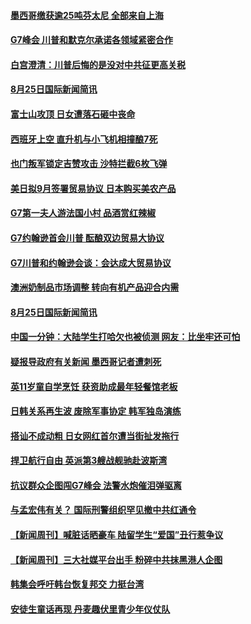 #### [墨西哥缴获逾25吨芬太尼 全部来自上海](../pages/prog202/a102651917.md?t=08261722) 
#### [G7峰会 川普和默克尔承诺各领域紧密合作](../pages/prog202/a102651899.md?t=08261722) 
#### [白宫澄清：川普后悔的是没对中共征更高关税](../pages/prog202/a102651414.md?t=08261722) 
#### [8月25日国际新闻简讯](../pages/prog202/a102651725.md?t=08261722) 
#### [富士山攻顶 日女遭落石砸中丧命](../pages/prog202/a102651628.md?t=08261722) 
#### [西班牙上空 直升机与小飞机相撞酿7死](../pages/prog202/a102651208.md?t=08261722) 
#### [也门叛军锁定吉赞攻击 沙特拦截6枚飞弹](../pages/prog202/a102651531.md?t=08261722) 
#### [美日拟9月签署贸易协议 日本购买美农产品](../pages/prog202/a102651447.md?t=08261722) 
#### [G7第一夫人游法国小村 品酒赏红辣椒](../pages/prog202/a102651408.md?t=08261722) 
#### [G7约翰逊首会川普 酝酿双边贸易大协议](../pages/prog202/a102651424.md?t=08261722) 
#### [G7川普和约翰逊会谈：会达成大贸易协议](../pages/prog202/a102651319.md?t=08261722) 
#### [澳洲奶制品市场调整 转向有机产品迎合内需](../pages/prog202/a102651317.md?t=08261722) 
#### [8月25日国际新闻简讯](../pages/prog202/a102651314.md?t=08261722) 
#### [中国一分钟：大陆学生打哈欠也被侦测 网友：比坐牢还可怕](../pages/prog202/a102651297.md?t=08261722) 
#### [疑报导政府有关新闻 墨西哥记者遭刺死](../pages/prog202/a102651247.md?t=08261722) 
#### [英11岁童自学烹饪 获资助成最年轻餐馆老板](../pages/prog202/a102651209.md?t=08261722) 
#### [日韩关系再生波 废除军事协定 韩军独岛演练](../pages/prog202/a102651189.md?t=08261722) 
#### [搭讪不成动粗 日女网红首尔遭当街扯发拖行](../pages/prog202/a102651171.md?t=08261722) 
#### [捍卫航行自由 英派第3艘战舰驰赴波斯湾](../pages/prog202/a102651163.md?t=08261722) 
#### [抗议群众企图闯G7峰会 法警水炮催泪弹驱离](../pages/prog202/a102651111.md?t=08261722) 
#### [与孟宏伟有关？ 国际刑警组织罕见撤中共红通令](../pages/prog202/a102651077.md?t=08261722) 
#### [【新闻周刊】喊脏话晒豪车  陆留学生“爱国”丑行惹争议](../pages/prog202/a102651063.md?t=08261722) 
#### [【新闻周刊】三大社媒平台出手 粉碎中共抹黑港人企图](../pages/prog202/a102651043.md?t=08261722) 
#### [韩集会呼吁韩台恢复邦交 力挺台湾](../pages/prog202/a102650998.md?t=08261722) 
#### [安徒生童话再现 丹麦趣伏里青少年仪仗队](../pages/prog202/a102650986.md?t=08261722) 
